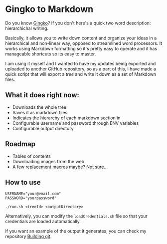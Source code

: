 # Gingko to Markdown

Do you know [Gingko](https://gingkoapp.com/)? If you don't here's a quick two word description: hierarchichal writing.

Basically, it allows you to write down content and organize your ideas in a hierarchical and non-linear way, opposed to streamlined word processors. It works using Markdown formatting so it's pretty easy to operate and it has manageable shortcuts so its easy to master.

I am using it myself and I wanted to have my updates being exported and uploaded to another GitHub repository, so as a part of this, I have made a quick script that will export a _tree_ and write it down as a set of Markdown files.

## What it does right now:

- Downloads the whole tree
- Saves it as markdown files
- Indicates the hierarchy of each markdown section in 
- Configurable username and password through ENV variables
- Configurable output directory

## Roadmap

- Tables of contents
- Downloading images from the web
- A few replacement macros maybe? Not sure...

## How to use

```console
USERNAME="your@email.com"
PASSWORD="yourpassword"

./run.sh <treeId> <outputDirectory>
```

Alternatively, you can modify the `loadCredentials.sh` file so that your credentials are loaded automatically.

If you want an example of the output it generates, you can check my repository [Building git](https://github.com/AlphaGit/building-git).

